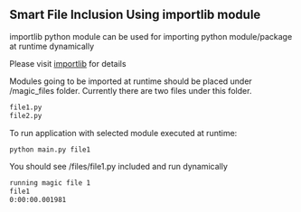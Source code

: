 ## Smart File Inclusion Using importlib module

importlib python module  can be  used for importing python module/package at runtime dynamically

Please visit [importlib](https://docs.python.org/3/library/importlib.html#importlib.import_module) for details

Modules going to be imported at runtime should be placed under /magic_files folder. Currently there are two files under this folder.

```sh
file1.py
file2.py
```


To run application with selected module executed at runtime:

```sh
python main.py file1
```

You should see /files/file1.py included and run dynamically

```sh
running magic file 1 
file1
0:00:00.001981
```

